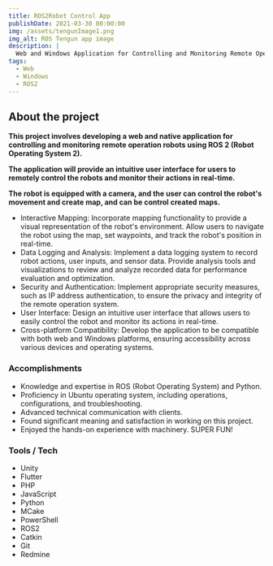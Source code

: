 ```yaml
---
title: ROS2Robot Control App
publishDate: 2021-03-30 00:00:00
img: /assets/tengunImage1.png
img_alt: ROS Tengun app image
description: |
  Web and Windows Application for Controlling and Monitoring Remote Operation Robots using ROS 2
tags:
  - Web
  - Windows
  - ROS2
---
```


## About the project

**This project involves developing a web and native application for controlling and monitoring remote operation robots using ROS 2 (Robot Operating System 2).**

**The application will provide an intuitive user interface for users to remotely control the robots and monitor their actions in real-time.**

**The robot is equipped with a camera, and the user can control the robot's movement and create map, and can be control created maps.**

- Interactive Mapping: Incorporate mapping functionality to provide a visual representation of the robot's environment. Allow users to navigate the robot using the map, set waypoints, and track the robot's position in real-time.
- Data Logging and Analysis: Implement a data logging system to record robot actions, user inputs, and sensor data. Provide analysis tools and visualizations to review and analyze recorded data for performance evaluation and optimization.
- Security and Authentication: Implement appropriate security measures, such as IP address authentication, to ensure the privacy and integrity of the remote operation system.
- User Interface: Design an intuitive user interface that allows users to easily control the robot and monitor its actions in real-time.
- Cross-platform Compatibility: Develop the application to be compatible with both web and Windows platforms, ensuring accessibility across various devices and operating systems.

### Accomplishments

- Knowledge and expertise in ROS (Robot Operating System) and Python.
- Proficiency in Ubuntu operating system, including operations, configurations, and troubleshooting.
- Advanced technical communication with clients.
- Found significant meaning and satisfaction in working on this project.
- Enjoyed the hands-on experience with machinery. SUPER FUN!

### Tools / Tech

- Unity
- Flutter
- PHP
- JavaScript
- Python
- MCake
- PowerShell
- ROS2
- Catkin
- Git
- Redmine
